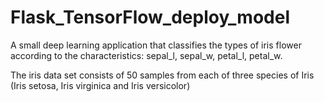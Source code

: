 # Flask_TensorFlow_deploy_model
A small deep learning application that classifies the types of iris flower according to the characteristics: sepal_l, sepal_w, petal_l, petal_w.

The iris data set consists of 50 samples from each of three species of Iris (Iris setosa, Iris virginica and Iris versicolor)

